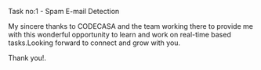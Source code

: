 Task no:1 - Spam E-mail Detection

My sincere thanks to CODECASA and the team working there to provide me with this wonderful opportunity to learn and work on real-time based tasks.Looking forward to connect and grow with you.

Thank you!.
